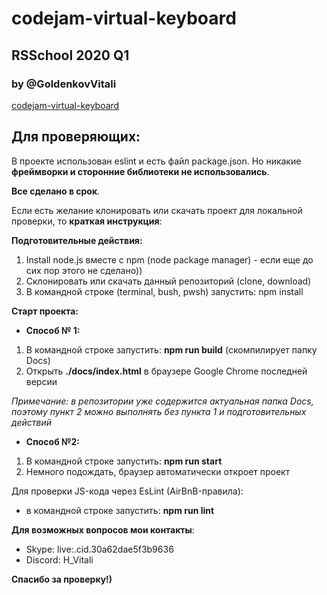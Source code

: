 # codejam-virtual-keyboard
## RSSchool 2020 Q1
### by @GoldenkovVitali

[codejam-virtual-keyboard](https://goldenkovvitali.github.io/codejam-virtual-keyboard/)

## Для проверяющих:

В проекте использован eslint и есть файл package.json. Но никакие **фреймворки и сторонние библиотеки не использовались**.

**Все сделано в срок**.

Если есть желание клонировать или скачать проект для локальной проверки, то **краткая инструкция**:

**Подготовительные действия:**

1. Install node.js вместе с npm (node package manager) - если еще до сих пор этого не сделано))
1. Склонировать или скачать данный репозиторий (clone, download)
1. В командной строке (terminal, bush, pwsh) запустить: npm install

**Старт проекта:**
- **Способ № 1:**

1.  В командной строке запустить: **npm run build** (скомпилирует папку Docs)
1. Открыть **./docs/index.html** в браузере Google Chrome последней версии

*Примечание: в репозитории уже содержится актуальная папка Docs, поэтому пункт 2 можно выполнять без пункта 1 и подготовительных действий*

- **Способ №2:**

1. В командной строке запустить: **npm run start**
2. Немного подождать, браузер автоматически откроет проект

Для проверки JS-кода через EsLint (AirBnB-правила):
- в командной строке запустить: **npm run lint**

**Для возможных вопросов мои контакты**:
- Skype: live:.cid.30a62dae5f3b9636
- Discord: H_Vitali

**Спасибо за проверку!)**
